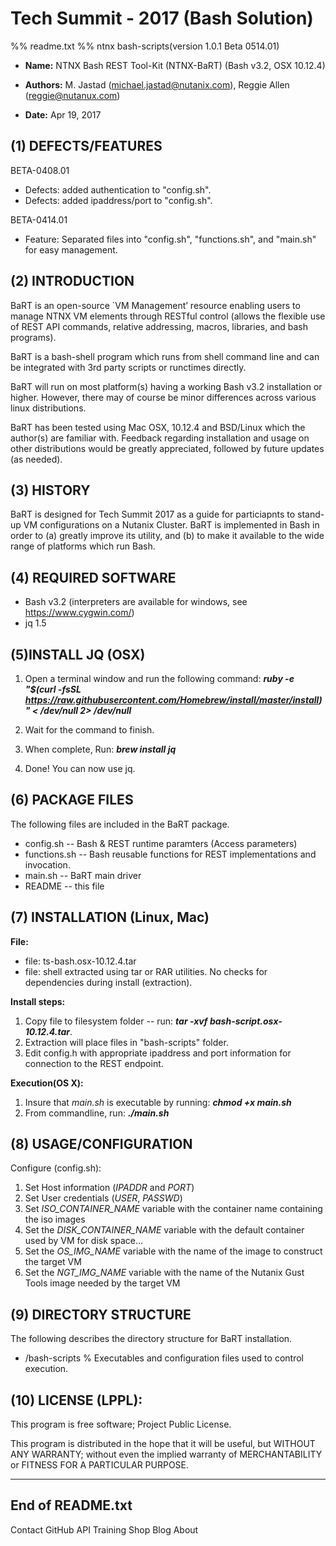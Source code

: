 # Tech Summit - 2017 (Bash Solution)
%% readme.txt
%% ntnx bash-scripts(version 1.0.1 Beta 0514.01)

- **Name:**         NTNX Bash REST Tool-Kit (NTNX-BaRT) (Bash v3.2, OSX 10.12.4)
- **Authors:**      M. Jastad (michael.jastad@nutanix.com), Reggie Allen (reggie@nutanux.com)

- **Date:**         Apr 19, 2017

(1) DEFECTS/FEATURES 
--------------------------
BETA-0408.01
- Defects: added authentication to "config.sh".
- Defects: added ipaddress/port to "config.sh".  

BETA-0414.01  
- Feature: Separated files into "config.sh", "functions.sh", and "main.sh" for easy management. 


(2) INTRODUCTION
-----------------
BaRT is an open-source `VM Management’ resource enabling users to manage NTNX VM elements through RESTful control (allows the flexible use of REST API commands, relative addressing, macros, libraries, and bash programs).

BaRT is a bash-shell program which runs from shell command line and can be integrated with 3rd party scripts or runctimes directly.

BaRT will run on most platform(s) having a working Bash v3.2 installation or higher. However, there may of course be minor differences across various linux distributions.

BaRT has been tested using Mac OSX, 10.12.4 and BSD/Linux which the author(s) are familiar with. Feedback regarding installation and usage on other distributions would be greatly appreciated, followed by future updates (as needed).


(3) HISTORY
-----------
BaRT is designed for Tech Summit 2017 as a guide for particiapnts to stand-up VM configurations on a Nutanix Cluster. BaRT is implemented in Bash in order to (a) greatly improve its utility, and (b) to make it available to the wide range of platforms which run Bash.

(4) REQUIRED SOFTWARE
-----------------------
- Bash v3.2 (interpreters are available for windows, see https://www.cygwin.com/)
- jq 1.5


(5)INSTALL JQ (OSX)
---------------------
1. Open a terminal window and run the following command:
**_ruby -e "$(curl -fsSL https://raw.githubusercontent.com/Homebrew/install/master/install)" < /dev/null 2> /dev/null_**

2. Wait for the command to finish.
3. When complete, Run: **_brew install jq_**
4. Done! You can now use jq.


(6) PACKAGE FILES
------------------
The following files are included in the BaRT package.

- config.sh             -- Bash & REST runtime paramters (Access parameters)
- functions.sh          -- Bash reusable functions for REST implementations and invocation.  
- main.sh               -- BaRT main driver 
- README                -- this file


(7) INSTALLATION (Linux, Mac)
--------------------------------
**File:**
- file: ts-bash.osx-10.12.4.tar 
- file: shell extracted using tar or RAR utilities. No checks for dependencies during install (extraction).

**Install steps:**
1. Copy file to filesystem folder -- run: **_tar -xvf bash-script.osx-10.12.4.tar_**.
2. Extraction will place files in "bash-scripts" folder.
3. Edit config.h with appropriate ipaddress and port information for connection to the REST endpoint.

**Execution(OS X):**
1. Insure that *_main.sh_* is executable by running:  **_chmod +x main.sh_**
2. From commandline, run: **_./main.sh_** 

(8) USAGE/CONFIGURATION 
-----------------------------
Configure (config.sh):

1. Set Host information (_IPADDR_ and _PORT_) 
2. Set User credentials (_USER_, _PASSWD_)
3. Set _ISO_CONTAINER_NAME_ variable with the container name containing the iso images
4. Set the _DISK_CONTAINER_NAME_ variable with the default container used by VM for disk space...
5. Set the _OS_IMG_NAME_ variable with the name of the image to construct the target VM 
6. Set the _NGT_IMG_NAME_ variable with the name of the Nutanix Gust Tools image needed by the target VM 

(9) DIRECTORY STRUCTURE 
--------------------------
The following describes the directory structure for BaRT installation.

- /bash-scripts	        % Executables and configuration files used to control execution.

(10) LICENSE (LPPL):
-----------------------
This program is free software; Project Public License.

This program is distributed in the hope that it will be useful, but WITHOUT ANY WARRANTY; without even the implied warranty of MERCHANTABILITY or FITNESS FOR A PARTICULAR PURPOSE.

-----------------
End of README.txt
-----------------
Contact GitHub API Training Shop Blog About
